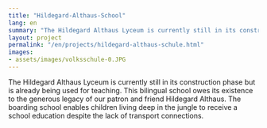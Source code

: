```yaml
---
title: "Hildegard-Althaus-School"
lang: en
summary: "The Hildegard Althaus Lyceum is currently still in its construction phase but is already being used for teaching."
layout: project
permalink: "/en/projects/hildegard-althaus-schule.html"
images: 
- assets/images/volksschule-0.JPG
---
```


The Hildegard Althaus Lyceum is currently still in its construction phase but is already being used for teaching. This bilingual school owes its existence to the generous legacy of our patron and friend Hildegard Althaus. The boarding school enables children living deep in the jungle to receive a school education despite the lack of transport connections.
